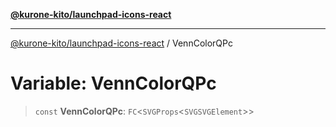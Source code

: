 [**@kurone-kito/launchpad-icons-react**](../README.md)

***

[@kurone-kito/launchpad-icons-react](../globals.md) / VennColorQPc

# Variable: VennColorQPc

> `const` **VennColorQPc**: `FC`\<`SVGProps`\<`SVGSVGElement`\>\>
